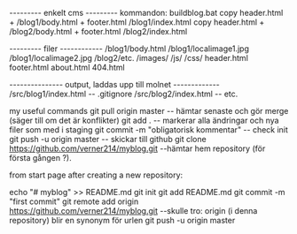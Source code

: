 --------- enkelt cms --------- 
kommandon: buildblog.bat
copy header.html + /blog1/body.html + footer.html /blog1/index.html
copy header.html + /blog2/body.html + footer.html /blog2/index.html

--------- filer ------------
/blog1/body.html
/blog1/localimage1.jpg
/blog1/localimage2.jpg
/blog2/etc.
/images/
/js/
/css/
header.html
footer.html
about.html
404.html

--------------- output, laddas upp till molnet -------------
/src/blog1/index.html -- .gitignore
/src/blog2/index.html -- etc.


my useful commands
git pull origin master -- hämtar senaste och gör merge (säger till om det är konflikter)
git add .  -- markerar alla ändringar och nya filer som med i staging
git commit -m "obligatorisk kommentar" -- check init
git push -u origin master -- skickar till github
git clone https://github.com/verner214/myblog.git --hämtar hem repository (för första gången ?).


from start page after creating a new repository:

echo "# myblog" >> README.md
git init
git add README.md
git commit -m "first commit"
git remote add origin https://github.com/verner214/myblog.git --skulle tro: origin (i denna repository) blir en synonym för urlen
git push -u origin master
